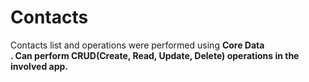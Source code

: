 <h1>Contacts</h1>
Contacts list and operations were performed using <b>Core Data</br>.
Can perform <b>CRUD</b>(Create, Read, Update, Delete) operations in the involved app.


